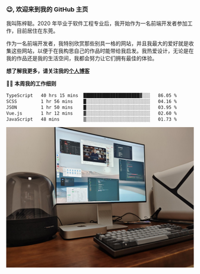 ### 😉, 欢迎来到我的 GitHub 主页

我叫陈梓聪。2020 年毕业于软件工程专业后，我开始作为一名前端开发者参加工作，目前居住在东莞。

作为一名前端开发者，我特别欣赏那些别具一格的网站，并且我最大的爱好就是收集这些网站，以便于在我构思自己的作品时能带给我启发。我热爱设计，无论是在我的作品还是我的生活空间，我都会努力让它们拥有最佳的体验。

**想了解我更多，请关注我的[个人博客](https://leoku.top)**

🧑‍💻 **本周我的工作细则**
<!--START_SECTION:waka-->
```text
TypeScript   40 hrs 15 mins  █████████████████████▓░░░   86.05 % 
SCSS         1 hr 56 mins    █░░░░░░░░░░░░░░░░░░░░░░░░   04.16 % 
JSON         1 hr 50 mins    █░░░░░░░░░░░░░░░░░░░░░░░░   03.95 % 
Vue.js       1 hr 12 mins    ▓░░░░░░░░░░░░░░░░░░░░░░░░   02.60 % 
JavaScript   48 mins         ▒░░░░░░░░░░░░░░░░░░░░░░░░   01.73 % 
```
<!--END_SECTION:waka-->

![desktop](./mine.jpg)
